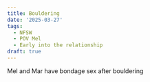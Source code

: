 ```yaml
---
title: Bouldering
date: '2025-03-27'
tags:
  - NFSW
  - POV Mel
  - Early into the relationship
draft: true
---
```


Mel and Mar have bondage sex after bouldering